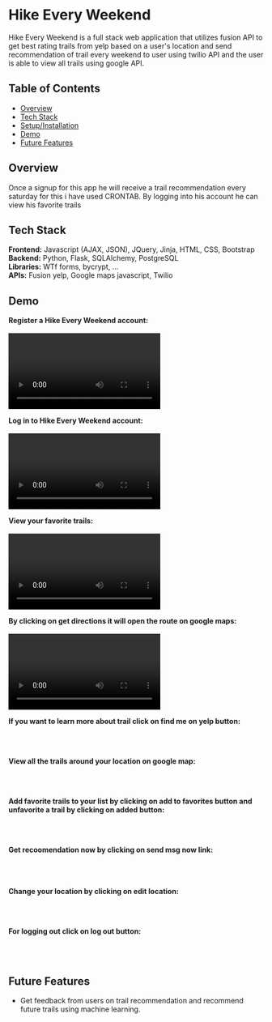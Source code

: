 # Hike Every Weekend

Hike Every Weekend is a full stack web application that utilizes fusion API to get best rating trails from yelp based on a user's location and send recommendation of trail every weekend to user using twilio API and the user is able to view all trails using google API.

## Table of Contents
* [Overview](#overview)<br/>
* [Tech Stack](#techstack)<br/>
* [Setup/Installation](#installation)<br/>
* [Demo](#demo)<br/>
* [Future Features](#features)

<a name="overview"/></a>
## Overview
Once a signup for this app he will receive a trail recommendation every saturday for this i have used CRONTAB.
By logging into his account he can view his favorite trails


<a name="techstack"/></a>
## Tech Stack
**Frontend:** Javascript (AJAX, JSON), JQuery, Jinja, HTML, CSS, Bootstrap</br>
**Backend:** Python, Flask, SQLAlchemy, PostgreSQL<br/>
**Libraries:** WTf forms, bycrypt, ...<br/>
**APIs:** Fusion yelp, Google maps javascript, Twilio <br/>



<a name="demo"/></a>
## Demo
**Register a Hike Every Weekend account:**
<br/><br/>
![Registration](/static/register.mov)
<br/>

**Log in to Hike Every Weekend account:**
<br/><br/>
![Login](/static/signin.mov)
<br/>

**View your favorite trails:**
<br/><br/>
![Favorites](/static/favorites.mov)
<br/>

**By clicking on get directions it will open the route on google maps:**
<br/><br/>
![View Playlists and Select](/static/getdirections.mov)
<br/>

**If you want to learn more about trail click on find me on yelp button:**
<br/><br/>

<br/>




**View all the trails around your location on google map:**
<br/><br/>

<br/>

**Add favorite trails to your list by clicking on add to favorites button and unfavorite a trail by clicking on added button:**
<br/><br/>

<br/>

**Get recoomendation now by clicking on send msg now link:**
<br/><br/>
\
<br/>


**Change your location by clicking on edit location:**
<br/><br/>

<br/>

**For logging out click on log out button:**
<br/><br/>

<br/>


<a name="Future features"/></a>
## Future Features
* Get feedback from users on trail recommendation and recommend future trails using machine learning.

